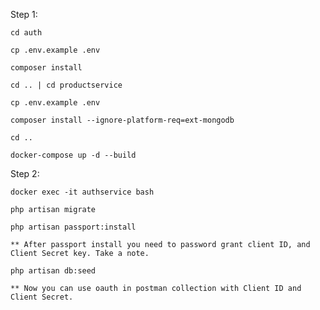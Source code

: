 Step 1: 

    cd auth

    cp .env.example .env

    composer install

    cd .. | cd productservice

    cp .env.example .env

    composer install --ignore-platform-req=ext-mongodb

    cd ..

    docker-compose up -d --build

Step 2: 

    docker exec -it authservice bash

    php artisan migrate

    php artisan passport:install

    ** After passport install you need to password grant client ID, and Client Secret key. Take a note. 

    php artisan db:seed

    ** Now you can use oauth in postman collection with Client ID and Client Secret.
